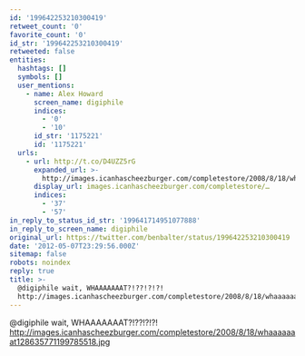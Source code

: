 ```yaml
---
id: '199642253210300419'
retweet_count: '0'
favorite_count: '0'
id_str: '199642253210300419'
retweeted: false
entities:
  hashtags: []
  symbols: []
  user_mentions:
    - name: Alex Howard
      screen_name: digiphile
      indices:
        - '0'
        - '10'
      id_str: '1175221'
      id: '1175221'
  urls:
    - url: http://t.co/D4UZZ5rG
      expanded_url: >-
        http://images.icanhascheezburger.com/completestore/2008/8/18/whaaaaaaat128635771199785518.jpg
      display_url: images.icanhascheezburger.com/completestore/…
      indices:
        - '37'
        - '57'
in_reply_to_status_id_str: '199641714951077888'
in_reply_to_screen_name: digiphile
original_url: https://twitter.com/benbalter/status/199642253210300419
date: '2012-05-07T23:29:56.000Z'
sitemap: false
robots: noindex
reply: true
title: >-
  @digiphile wait, WHAAAAAAAT?!??!?!?!
  http://images.icanhascheezburger.com/completestore/2008/8/18/whaaaaaaat128635771199785518.jpg
---
```


@digiphile wait, WHAAAAAAAT?!??!?!?! http://images.icanhascheezburger.com/completestore/2008/8/18/whaaaaaaat128635771199785518.jpg